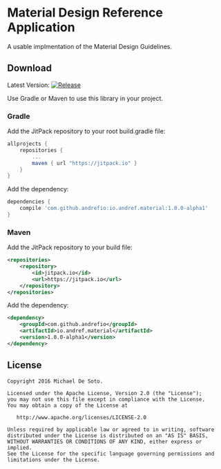 # Material Design Reference Application

A usable implmentation of the Material Design Guidelines.


## Download

Latest Version: [![Release](https://jitpack.io/v/andrefio/io.andref.material.svg)](https://jitpack.io/#andrefio/io.andref.material)

Use Gradle or Maven to use this library in your project.

### Gradle

Add the JitPack repository to your root build.gradle file:

```groovy
allprojects {
	repositories {
		...
		maven { url "https://jitpack.io" }
	}
}
```
Add the dependency:

```groovy
dependencies {
    compile 'com.github.andrefio:io.andref.material:1.0.0-alpha1'
}
```

### Maven

Add the JitPack repository to your build file:

```xml
<repositories>
	<repository>
	    <id>jitpack.io</id>
	    <url>https://jitpack.io</url>
	</repository>
</repositories>
```

Add the dependency:

```xml
<dependency>
    <groupId>com.github.andrefio</groupId>
    <artifactId>io.andref.material</artifactId>
    <version>1.0.0-alpha1</version>
</dependency>
```

## License

    Copyright 2016 Michael De Soto.

    Licensed under the Apache License, Version 2.0 (the "License");
    you may not use this file except in compliance with the License.
    You may obtain a copy of the License at

       http://www.apache.org/licenses/LICENSE-2.0

    Unless required by applicable law or agreed to in writing, software
    distributed under the License is distributed on an "AS IS" BASIS,
    WITHOUT WARRANTIES OR CONDITIONS OF ANY KIND, either express or implied.
    See the License for the specific language governing permissions and
    limitations under the License.